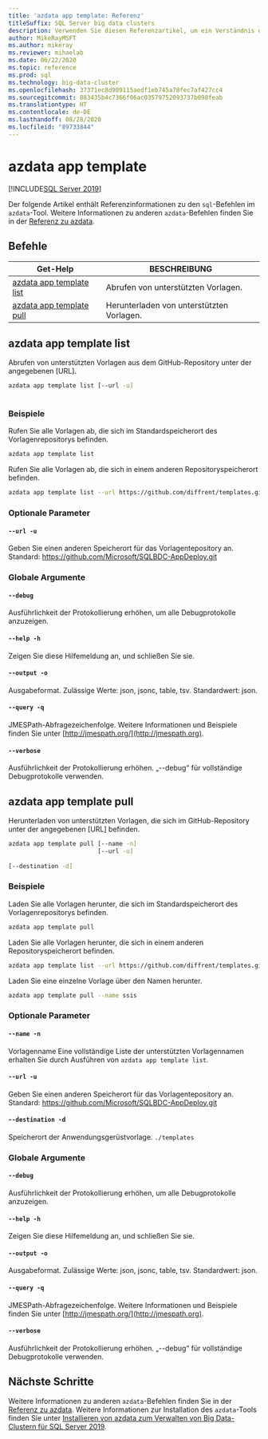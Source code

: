 ```yaml
---
title: 'azdata app template: Referenz'
titleSuffix: SQL Server big data clusters
description: Verwenden Sie diesen Referenzartikel, um ein Verständnis der SQL-Befehle im azdata-Tool zu erwerben, insbesondere der Befehle für App-Vorlagen.
author: MikeRayMSFT
ms.author: mikeray
ms.reviewer: mihaelab
ms.date: 06/22/2020
ms.topic: reference
ms.prod: sql
ms.technology: big-data-cluster
ms.openlocfilehash: 37371ec8d909115aedf1eb745a78fec7af427cc4
ms.sourcegitcommit: 883435b4c7366f06ac03579752093737b098feab
ms.translationtype: HT
ms.contentlocale: de-DE
ms.lasthandoff: 08/28/2020
ms.locfileid: "89733844"
---
```

# <a name="azdata-app-template"></a>azdata app template

[!INCLUDE[SQL Server 2019](../../includes/applies-to-version/sqlserver2019.md)]

Der folgende Artikel enthält Referenzinformationen zu den `sql`-Befehlen im `azdata`-Tool. Weitere Informationen zu anderen `azdata`-Befehlen finden Sie in der [Referenz zu azdata](reference-azdata.md).

## <a name="commands"></a>Befehle
| Get-Help | BESCHREIBUNG |
| --- | --- |
[azdata app template list](#azdata-app-template-list) | Abrufen von unterstützten Vorlagen.
[azdata app template pull](#azdata-app-template-pull) | Herunterladen von unterstützten Vorlagen.
## <a name="azdata-app-template-list"></a>azdata app template list
Abrufen von unterstützten Vorlagen aus dem GitHub-Repository unter der angegebenen [URL].
```bash
azdata app template list [--url -u] 
                         
```
### <a name="examples"></a>Beispiele
Rufen Sie alle Vorlagen ab, die sich im Standardspeicherort des Vorlagenrepositorys befinden.
```bash
azdata app template list
```
Rufen Sie alle Vorlagen ab, die sich in einem anderen Repositoryspeicherort befinden.
```bash
azdata app template list --url https://github.com/diffrent/templates.git
```
### <a name="optional-parameters"></a>Optionale Parameter
#### `--url -u`
Geben Sie einen anderen Speicherort für das Vorlagentepository an. Standard: https://github.com/Microsoft/SQLBDC-AppDeploy.git
### <a name="global-arguments"></a>Globale Argumente
#### `--debug`
Ausführlichkeit der Protokollierung erhöhen, um alle Debugprotokolle anzuzeigen.
#### `--help -h`
Zeigen Sie diese Hilfemeldung an, und schließen Sie sie.
#### `--output -o`
Ausgabeformat.  Zulässige Werte: json, jsonc, table, tsv.  Standardwert: json.
#### `--query -q`
JMESPath-Abfragezeichenfolge. Weitere Informationen und Beispiele finden Sie unter [http://jmespath.org/](http://jmespath.org).
#### `--verbose`
Ausführlichkeit der Protokollierung erhöhen. „--debug“ für vollständige Debugprotokolle verwenden.
## <a name="azdata-app-template-pull"></a>azdata app template pull
Herunterladen von unterstützten Vorlagen, die sich im GitHub-Repository unter der angegebenen [URL] befinden.
```bash
azdata app template pull [--name -n] 
                         [--url -u]  
                         
[--destination -d]
```
### <a name="examples"></a>Beispiele
Laden Sie alle Vorlagen herunter, die sich im Standardspeicherort des Vorlagenrepositorys befinden.
```bash
azdata app template pull
```
Laden Sie alle Vorlagen herunter, die sich in einem anderen Repositoryspeicherort befinden.
```bash
azdata app template list --url https://github.com/diffrent/templates.git
```
Laden Sie eine einzelne Vorlage über den Namen herunter.
```bash
azdata app template pull --name ssis            
```
### <a name="optional-parameters"></a>Optionale Parameter
#### `--name -n`
Vorlagenname Eine vollständige Liste der unterstützten Vorlagennamen erhalten Sie durch Ausführen von `azdata app template list`.
#### `--url -u`
Geben Sie einen anderen Speicherort für das Vorlagentepository an. Standard: https://github.com/Microsoft/SQLBDC-AppDeploy.git
#### `--destination -d`
Speicherort der Anwendungsgerüstvorlage.
`./templates`
### <a name="global-arguments"></a>Globale Argumente
#### `--debug`
Ausführlichkeit der Protokollierung erhöhen, um alle Debugprotokolle anzuzeigen.
#### `--help -h`
Zeigen Sie diese Hilfemeldung an, und schließen Sie sie.
#### `--output -o`
Ausgabeformat.  Zulässige Werte: json, jsonc, table, tsv.  Standardwert: json.
#### `--query -q`
JMESPath-Abfragezeichenfolge. Weitere Informationen und Beispiele finden Sie unter [http://jmespath.org/](http://jmespath.org).
#### `--verbose`
Ausführlichkeit der Protokollierung erhöhen. „--debug“ für vollständige Debugprotokolle verwenden.

## <a name="next-steps"></a>Nächste Schritte

Weitere Informationen zu anderen `azdata`-Befehlen finden Sie in der [Referenz zu azdata](reference-azdata.md). Weitere Informationen zur Installation des `azdata`-Tools finden Sie unter [Installieren von azdata zum Verwalten von Big Data-Clustern für SQL Server 2019](../install/deploy-install-azdata.md).
